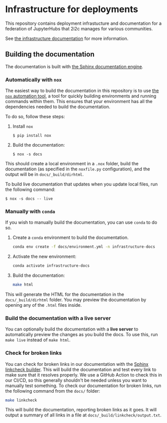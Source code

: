 # Infrastructure for deployments

This repository contains deployment infrastucture and documentation for a federation of JupyterHubs that 2i2c manages for various communities.

See [the infrastructure documentation](https://infrastructure.2i2c.org) for more information.

## Building the documentation

The documentation is built with [the Sphinx documentation engine](https://sphinx-doc.org).

### Automatically with `nox`

The easiest way to build the documentation in this repository is to use [the `nox` automation tool](https://nox.thea.codes/), a tool for quickly building environments and running commands within them.
This ensures that your environment has all the dependencies needed to build the documentation.

To do so, follow these steps:

1. Install `nox`

   ```console
   $ pip install nox
   ```

2. Build the documentation:

   ```console
   $ nox -s docs
   ```

This should create a local environment in a `.nox` folder, build the documentation (as specified in the `noxfile.py` configuration), and the output will be in `docs/_build/dirhtml`.

To build live documentation that updates when you update local files, run the following command:

```console
$ nox -s docs -- live
```

### Manually with `conda`

If you wish to manually build the documentation, you can use `conda` to do so.

1. Create a `conda` environment to build the documentation.

   ```bash
   conda env create -f docs/environment.yml -n infrastructure-docs
   ```

2. Activate the new environment:

   ```bash
   conda activate infrastructure-docs
   ```

3. Build the documentation:

   ```bash
   make html
   ```

This will generate the HTML for the documentation in the `docs/_build/dirhtml` folder.
You may preview the documentation by opening any of the `.html` files inside.

### Build the documentation with a live server

You can optionally build the documentation with a **live server** to automatically preview the changes as you build the docs. To use this, run `make live` instead of `make html`.

### Check for broken links

You can check for broken links in our documentation with the [Sphinx linkcheck builder](https://www.sphinx-doc.org/en/master/usage/configuration.html#options-for-the-linkcheck-builder).
This will build the documentation and test every link to make sure that it resolves properly.
We use a GitHub Action to check this in our CI/CD, so this generally shouldn't be needed unless you want to manually test something.
To check our documentation for broken links, run the following command from the `docs/` folder:

```bash
make linkcheck
```

This will build the documentation, reporting broken links as it goes.
It will output a summary of all links in a file at `docs/_build/linkcheck/output.txt`.
